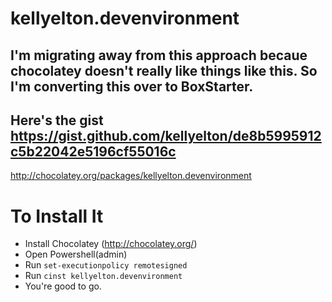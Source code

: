 kellyelton.devenvironment
=======================

## I'm migrating away from this approach becaue chocolatey doesn't really like things like this. So I'm converting this over to BoxStarter. 
## Here's the gist https://gist.github.com/kellyelton/de8b5995912c5b22042e5196cf55016c



http://chocolatey.org/packages/kellyelton.devenvironment

# To Install It
* Install Chocolatey (http://chocolatey.org/)
* Open Powershell(admin)
* Run `set-executionpolicy remotesigned`
* Run `cinst kellyelton.devenvironment`
* You're good to go.

